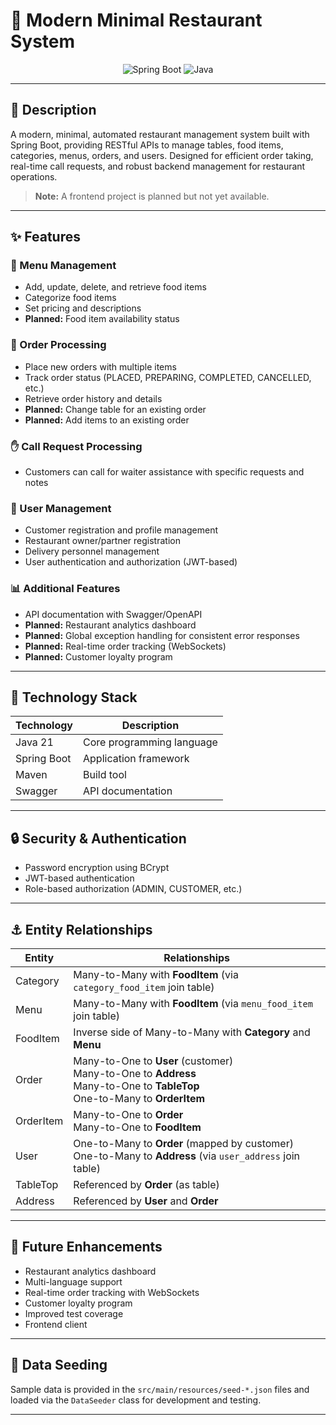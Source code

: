 # 🍔 Modern Minimal Restaurant System

<div align="center">

![Spring Boot](https://img.shields.io/badge/Spring-Boot-green)
![Java](https://img.shields.io/badge/Java-21-orange)

</div>

---

## 📝 Description

A modern, minimal, automated restaurant management system built with Spring Boot, providing RESTful APIs to manage tables, food items, categories, menus, orders, and users. Designed for efficient order taking, real-time call requests, and robust backend management for restaurant operations.

> **Note:** A frontend project is planned but not yet available.

---

## ✨ Features

### 🍕 Menu Management
- Add, update, delete, and retrieve food items
- Categorize food items
- Set pricing and descriptions
- **Planned:** Food item availability status

### 🛒 Order Processing
- Place new orders with multiple items
- Track order status (PLACED, PREPARING, COMPLETED, CANCELLED, etc.)
- Retrieve order history and details
- **Planned:** Change table for an existing order
- **Planned:** Add items to an existing order

### ✋ Call Request Processing
- Customers can call for waiter assistance with specific requests and notes

### 👤 User Management
- Customer registration and profile management
- Restaurant owner/partner registration
- Delivery personnel management
- User authentication and authorization (JWT-based)

### 📊 Additional Features
- API documentation with Swagger/OpenAPI
- **Planned:** Restaurant analytics dashboard
- **Planned:** Global exception handling for consistent error responses
- **Planned:** Real-time order tracking (WebSockets)
- **Planned:** Customer loyalty program

---

## 🔧 Technology Stack

| Technology   | Description                |
|--------------|---------------------------|
| Java 21      | Core programming language |
| Spring Boot  | Application framework     |
| Maven        | Build tool                |
| Swagger      | API documentation         |

---

## 🔒 Security & Authentication

- Password encryption using BCrypt
- JWT-based authentication
- Role-based authorization (ADMIN, CUSTOMER, etc.)

---

## ⚓ Entity Relationships

| Entity     | Relationships                                                                                 |
|------------|----------------------------------------------------------------------------------------------|
| Category   | Many-to-Many with **FoodItem** (via `category_food_item` join table)                         |
| Menu       | Many-to-Many with **FoodItem** (via `menu_food_item` join table)                             |
| FoodItem   | Inverse side of Many-to-Many with **Category** and **Menu**                                  |
| Order      | Many-to-One to **User** (customer) <br> Many-to-One to **Address** <br> Many-to-One to **TableTop** <br> One-to-Many to **OrderItem** |
| OrderItem  | Many-to-One to **Order** <br> Many-to-One to **FoodItem**                                    |
| User       | One-to-Many to **Order** (mapped by customer) <br> One-to-Many to **Address** (via `user_address` join table) |
| TableTop   | Referenced by **Order** (as table)                                                           |
| Address    | Referenced by **User** and **Order**                                                         |

---

## 🚀 Future Enhancements

- Restaurant analytics dashboard
- Multi-language support
- Real-time order tracking with WebSockets
- Customer loyalty program
- Improved test coverage
- Frontend client

---


## 📂 Data Seeding

Sample data is provided in the `src/main/resources/seed-*.json` files and loaded via the `DataSeeder` class for development and testing.

---
